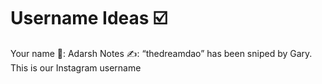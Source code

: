 # Username Ideas ☑️

Your name 👤: Adarsh
Notes ✍️: “thedreamdao” has been sniped by Gary. This is our Instagram username